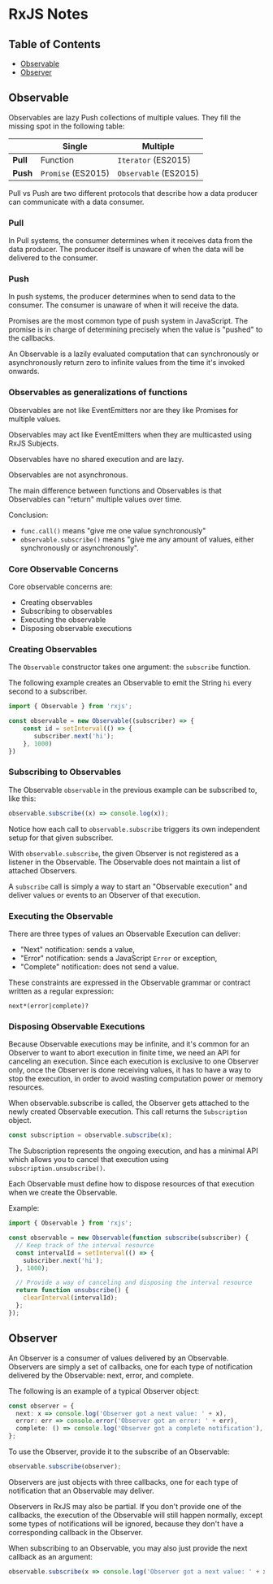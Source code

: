 # RxJS Notes

## Table of Contents

- [Observable](#observable)
- [Observer](#observer)

## Observable
<a name="observable"></a>

Observables are lazy Push collections of multiple values. They fill the missing spot in the following table:

|          | **Single**         | **Multiple**          |
|----------|--------------------|-----------------------|
| **Pull** | Function           | `Iterator` (ES2015)   |
| **Push** | `Promise` (ES2015) | `Observable` (ES2015) |

Pull vs Push are two different protocols that describe how a data producer can communicate with a data consumer.

### Pull

In Pull systems, the consumer determines when it receives data from the data producer.
The producer itself is unaware of when the data will be delivered to the consumer.

### Push

In push systems, the producer determines when to send data to the consumer. The consumer is
unaware of when it will receive the data.

Promises are the most common type of push system in JavaScript. The promise is
in charge of determining precisely when the value is "pushed" to the callbacks.

An Observable is a lazily evaluated computation that can synchronously or asynchronously
return zero to infinite values from the time it's invoked onwards.

### Observables as generalizations of functions

Observables are not like EventEmitters nor are they like Promises for multiple values.

Observables may act like EventEmitters when they are multicasted using RxJS Subjects.

Observables have no shared execution and are lazy.

Observables are not asynchronous.

The main difference between functions and Observables is that Observables can "return" multiple values over time.

Conclusion:
- `func.call()` means "give me one value synchronously"
- `observable.subscribe()` means "give me any amount of values, either synchronously or asynchronously".


### Core Observable Concerns

Core observable concerns are:
- Creating observables
- Subscribing to observables
- Executing the observable
- Disposing observable executions

### Creating Observables

The `Observable` constructor takes one argument: the `subscribe` function.

The following example creates an Observable to emit the String `hi` every second to a subscriber.

```TypeScript
import { Observable } from 'rxjs';

const observable = new Observable((subscriber) => {
    const id = setInterval(() => {
       subscriber.next('hi');
    }, 1000)
})
```

### Subscribing to Observables

The Observable `observable` in the previous example can be subscribed to, like this:

```TypeScript
observable.subscribe((x) => console.log(x));
```

Notice how each call to `observable.subscribe` triggers its own independent setup for that given subscriber.

With `observable.subscribe`, the given Observer is not registered as a listener in the Observable.
The Observable does not maintain a list of attached Observers.

A `subscribe` call is simply a way to start an "Observable execution" and deliver values or events to an Observer of that execution.

### Executing the Observable

There are three types of values an Observable Execution can deliver:
- "Next" notification: sends a value,
- "Error" notification: sends a JavaScript `Error` or exception,
- "Complete" notification: does not send a value.

These constraints are expressed in the Observable grammar or contract written as a regular expression:
```
next*(error|complete)?
```

### Disposing Observable Executions

Because Observable executions may be infinite, and it's common for an Observer to want to abort execution in finite time,
we need an API for canceling an execution.
Since each execution is exclusive to one Observer only, once the Observer is done receiving values,
it has to have a way to stop the execution, in order to avoid wasting computation power or memory resources.

When observable.subscribe is called, the Observer gets attached to the newly created Observable execution.
This call returns the `Subscription` object.

```TypeScript
const subscription = observable.subscribe(x);
```

The Subscription represents the ongoing execution,
and has a minimal API which allows you to cancel that execution using `subscription.unsubscribe()`.

Each Observable must define how to dispose resources of that execution when we create the Observable.

Example:
```TypeScript
import { Observable } from 'rxjs';

const observable = new Observable(function subscribe(subscriber) {
  // Keep track of the interval resource
  const intervalId = setInterval(() => {
    subscriber.next('hi');
  }, 1000);

  // Provide a way of canceling and disposing the interval resource
  return function unsubscribe() {
    clearInterval(intervalId);
  };
});
```

## Observer
<a name="observer"></a>

An Observer is a consumer of values delivered by an Observable. Observers are simply a set of callbacks,
one for each type of notification delivered by the Observable: next, error, and complete.

The following is an example of a typical Observer object:
```TypeScript
const observer = {
  next: x => console.log('Observer got a next value: ' + x),
  error: err => console.error('Observer got an error: ' + err),
  complete: () => console.log('Observer got a complete notification'),
};
```

To use the Observer, provide it to the subscribe of an Observable:
```TypeScript
observable.subscribe(observer);
```

Observers are just objects with three callbacks, one for each type of notification that an Observable may deliver.

Observers in RxJS may also be partial.
If you don't provide one of the callbacks, the execution of the Observable will still happen normally,
except some types of notifications will be ignored, because they don't have a corresponding callback in the Observer.

When subscribing to an Observable, you may also just provide the next callback as an argument:
```TypeScript
observable.subscribe(x => console.log('Observer got a next value: ' + x));
```
